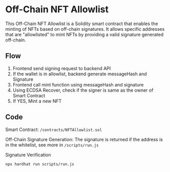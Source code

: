 # Off-Chain NFT Allowlist

This Off-Chain NFT Allowlist is a Solidity smart contract that enables the minting of NFTs based on off-chain signatures. It allows specific addresses that are "allowlisted" to mint NFTs by providing a valid signature generated off-chain.

## Flow

1. Frontend send signing request to backend API
2. If the wallet is in allowlist, backend generate messageHash and Signature
3. Frontend call mint function using messageHash and signature
4. Using ECDSA Recover, check if the signer is same as the owner of Smart Contract
5. If YES, Mint a new NFT

## Code

Smart Contract: `/contracts/NFTAllowlist.sol`

Off-Chain Signature Generation: The signature is returned if the address is in the whitelist, see more in `/scripts/run.js`

Signature Verification

```bash
npx hardhat run scripts/run.js
```